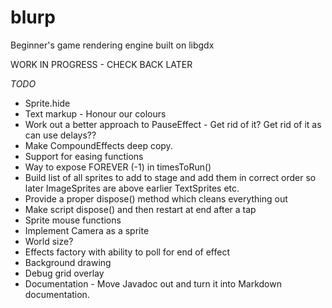 # blurp
Beginner's game rendering engine built on libgdx

WORK IN PROGRESS - CHECK BACK LATER

*TODO*
* Sprite.hide
* Text markup - Honour our colours
* Work out a better approach to PauseEffect - Get rid of it? Get rid of it as can use delays??
* Make CompoundEffects deep copy.
* Support for easing functions
* Way to expose FOREVER (-1) in timesToRun()
* Build list of all sprites to add to stage and add them in correct order so later ImageSprites are above earlier TextSprites etc.
* Provide a proper dispose() method which cleans everything out
* Make script dispose() and then restart at end after a tap
* Sprite mouse functions
* Implement Camera as a sprite
* World size?
* Effects factory with ability to poll for end of effect
* Background drawing
* Debug grid overlay
* Documentation - Move Javadoc out and turn it into Markdown documentation.


